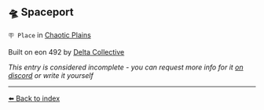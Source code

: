 ## 🛸 Spaceport

`🪧 Place` in [Chaotic Plains](/chaotic_plains.md)

Built on eon 492 by [Delta Collective](/delta_collective.md)

_This entry is considered incomplete - you can request more info for it [on discord](<https://discord.com/channels/562910943848169472/1173922660489633802>) or write it yourself_


----------
[⬅️ Back to index](/index.md#6690_s)